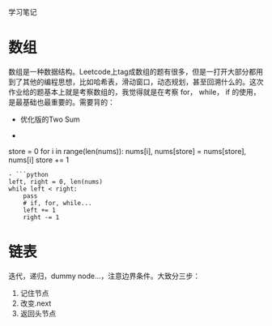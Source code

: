 学习笔记

# 数组
数组是一种数据结构。Leetcode上tag成数组的题有很多，但是一打开大部分都用到了其他的编程思想，比如哈希表，滑动窗口，动态规划，甚至回溯什么的。这次作业给的题基本上就是考察数组的，我觉得就是在考察 for， while， if 的使用，是最基础也最重要的。需要背的：

- 优化版的Two Sum

- ```python
store = 0
for i in range(len(nums)):
    nums[i], nums[store] = nums[store], nums[i]
    store += 1
```
- ```python
left, right = 0, len(nums)
while left < right:
    pass
    # if, for, while...
    left += 1
    right -= 1
```
# 链表
迭代，递归，dummy node...，注意边界条件。大致分三步：
1. 记住节点
2. 改变.next
3. 返回头节点

